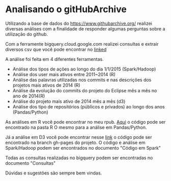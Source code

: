# Analisando o gitHubArchive

Utilizando a base de dados do https://www.githubarchive.org/ realizei diversas análises com a 
finalidade de responder algumas perguntas sobre a utilização do github. 

Com a ferramente bigquery.cloud.google.com realizei consultas e extrair diversos csv que você pode encontrar no [linked](https://drive.google.com/file/d/0BwqKhM_BnSmgd0pyd2hjaVBDWDg/view?usp=sharing)

A análise foi feita em 4 diferentes ferramentas. 

* Análise dos tipos de ações ao longo do dia 1/1/2015 (Spark/Hadoop)
* Análise dos user mais ativos entre 2011~2014 (R)
* Análise das palavras utilizadas nos commits e nas descrições dos projetos mais ativos de 2014 (R)
* Análise da evolução do commits do projeto do Eclipse mês a mês no ano de 2014(R)
* Análise do projeto mais ativo de 2014 mês a mês (d3)
* Análise dos tipo de repositórios (públicos e privados) ao longo dos anos (Pandas/Python)

As análises em R você pode encontrar no meu rpub. [Aqui](http://rpubs.com/Rodolfo_Viana/185649) o código pode ser encontrado na pasta R
O mesmo para a análise em Pandas/Python. 

Já a análise em D3 você pode encontrar nesse [link](http://rodolfoviana.github.io/gitHubArchive/) o código pode ser encontrado na branch gh-pages do projeto. 
O código e análise em Spark/Hadoop podem ser encontrados no documento "Código em Spark"

Todas as consultas realizadas no bigquery podem ser encontradas no documento "Consultas"

Dúvidas e sugestões são sempre bem vindas. 
